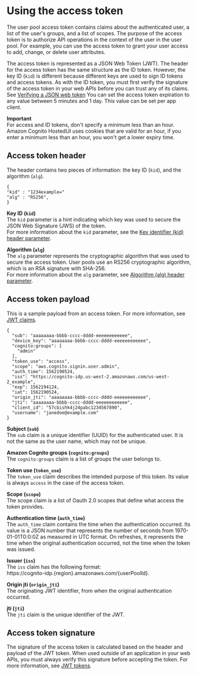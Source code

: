 # Using the access token<a name="amazon-cognito-user-pools-using-the-access-token"></a>

The user pool access token contains claims about the authenticated user, a list of the user's groups, and a list of scopes\. The purpose of the access token is to authorize API operations in the context of the user in the user pool\. For example, you can use the access token to grant your user access to add, change, or delete user attributes\.

The access token is represented as a JSON Web Token \(JWT\)\. The header for the access token has the same structure as the ID token\. However, the key ID \(`kid`\) is different because different keys are used to sign ID tokens and access tokens\. As with the ID token, you must first verify the signature of the access token in your web APIs before you can trust any of its claims\. See [Verifying a JSON web token](amazon-cognito-user-pools-using-tokens-verifying-a-jwt.md) You can set the access token expiration to any value between 5 minutes and 1 day\. This value can be set per app client\.

**Important**  
For access and ID tokens, don't specify a minimum less than an hour\. Amazon Cognito HostedUI uses cookies that are valid for an hour, if you enter a minimum less than an hour, you won't get a lower expiry time\.

## Access token header<a name="user-pool-access-token-header"></a>

The header contains two pieces of information: the key ID \(`kid`\), and the algorithm \(`alg`\)\.

```
{
"kid" : "1234example="
"alg" : "RS256",
}
```

**Key ID \(`kid`\)**  
The `kid` parameter is a hint indicating which key was used to secure the JSON Web Signature \(JWS\) of the token\.  
For more information about the `kid` parameter, see the [Key identifier \(kid\) header parameter](https://tools.ietf.org/html/draft-ietf-jose-json-web-key-41#section-4.5)\.

**Algorithm \(`alg`\)**  
The `alg` parameter represents the cryptographic algorithm that was used to secure the access token\. User pools use an RS256 cryptographic algorithm, which is an RSA signature with SHA\-256\.  
For more information about the `alg` parameter, see [Algorithm \(alg\) header parameter](https://tools.ietf.org/html/draft-ietf-jose-json-web-key-41#section-4.4)\.

## Access token payload<a name="user-pool-access-token-payload"></a>

This is a sample payload from an access token\. For more information, see [JWT claims](https://tools.ietf.org/html/rfc7519#section-4)\.

```
{
  "sub": "aaaaaaaa-bbbb-cccc-dddd-eeeeeeeeeeee",
  "device_key": "aaaaaaaa-bbbb-cccc-dddd-eeeeeeeeeeee",
  "cognito:groups": [
    "admin"
  ],
  "token_use": "access",
  "scope": "aws.cognito.signin.user.admin",
  "auth_time": 1562190524,
  "iss": "https://cognito-idp.us-west-2.amazonaws.com/us-west-2_example",
  "exp": 1562194124,
  "iat": 1562190524,
  "origin_jti": "aaaaaaaa-bbbb-cccc-dddd-eeeeeeeeeeee",
  "jti": "aaaaaaaa-bbbb-cccc-dddd-eeeeeeeeeeee",
  "client_id": "57cbishk4j24pabc1234567890",
  "username": "janedoe@example.com"
}
```

**Subject \(`sub`\)**  
The `sub` claim is a unique identifier \(UUID\) for the authenticated user\. It is not the same as the user name, which may not be unique\.

**Amazon Cognito groups \(`cognito:groups`\)**  
The `cognito:groups` claim is a list of groups the user belongs to\.

**Token use \(`token_use`\)**  
The `token_use` claim describes the intended purpose of this token\. Its value is always `access` in the case of the access token\.

**Scope \(`scope`\)**  
The scope claim is a list of Oauth 2\.0 scopes that define what access the token provides\. 

**Authentication time \(`auth_time`\)**  
The `auth_time` claim contains the time when the authentication occurred\. Its value is a JSON number that represents the number of seconds from 1970\-01\-01T0:0:0Z as measured in UTC format\. On refreshes, it represents the time when the original authentication occurred, not the time when the token was issued\.

**Issuer \(`iss`\)**  
The `iss` claim has the following format:  
https://cognito\-idp\.\{region\}\.amazonaws\.com/\{userPoolId\}\.

**Origin jti \(`origin_jti`\)**  
The originating JWT identifier, from when the original authentication occurred\.

**jti \(`jti`\)**  
The `jti` claim is the unique identifier of the JWT\.

## Access token signature<a name="user-pool-access-token-signature"></a>

The signature of the access token is calculated based on the header and payload of the JWT token\. When used outside of an application in your web APIs, you must always verify this signature before accepting the token\. For more information, see [JWT tokens](https://docs.aws.amazon.com/cognito/latest/developerguide/amazon-cognito-user-pools-using-tokens-verifying-a-jwt.html)\.